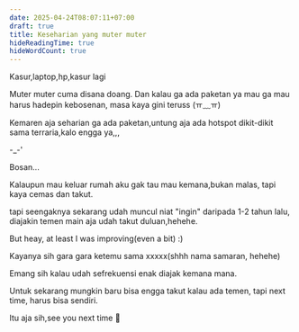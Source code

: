 ```yaml
---
date: 2025-04-24T08:07:11+07:00
draft: true
title: Keseharian yang muter muter
hideReadingTime: true
hideWordCount: true
---
```


Kasur,laptop,hp,kasur lagi

Muter muter cuma disana doang. Dan kalau ga ada paketan ya mau ga mau harus hadepin kebosenan, masa kaya gini teruss (ㅠ﹏ㅠ)

Kemaren aja seharian ga ada paketan,untung aja ada hotspot dikit-dikit sama terraria,kalo engga ya,,,

-_-'

Bosan...

Kalaupun mau keluar rumah aku gak tau mau kemana,bukan malas, tapi kaya cemas dan takut.

tapi seengaknya sekarang udah muncul niat "ingin" daripada 1-2 tahun lalu, diajakin temen main aja udah takut duluan,hehehe.

But heay, at least I was improving(even a bit) :)

Kayanya sih gara gara ketemu sama xxxxx(shhh nama samaran, hehehe)

Emang sih kalau udah sefrekuensi enak diajak kemana mana.

Untuk sekarang mungkin baru bisa engga takut kalau ada temen, tapi next time, harus bisa sendiri.

Itu aja sih,see you next time 👋